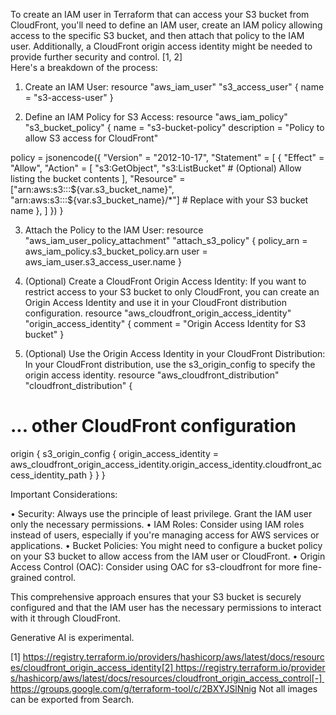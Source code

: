 To create an IAM user in Terraform that can access your S3 bucket from CloudFront, you'll need to define an IAM user, create an IAM policy allowing access to the specific S3 bucket, and then attach that policy to the IAM user. Additionally, a CloudFront origin access identity might be needed to provide further security and control. [1, 2]  
Here's a breakdown of the process: 
1. Create an IAM User: 
resource "aws_iam_user" "s3_access_user" {
  name = "s3-access-user"
}

2. Define an IAM Policy for S3 Access: 
resource "aws_iam_policy" "s3_bucket_policy" {
  name = "s3-bucket-policy"
  description = "Policy to allow S3 access for CloudFront"

  policy = jsonencode({
    "Version" = "2012-10-17",
    "Statement" = [
      {
        "Effect" = "Allow",
        "Action" = [
          "s3:GetObject",
          "s3:ListBucket" # (Optional) Allow listing the bucket contents
        ],
        "Resource" = ["arn:aws:s3:::${var.s3_bucket_name}", "arn:aws:s3:::${var.s3_bucket_name}/*"] # Replace with your S3 bucket name
      },
    ]
  })
}

3. Attach the Policy to the IAM User: 
resource "aws_iam_user_policy_attachment" "attach_s3_policy" {
  policy_arn = aws_iam_policy.s3_bucket_policy.arn
  user = aws_iam_user.s3_access_user.name
}

4. (Optional) Create a CloudFront Origin Access Identity: 
If you want to restrict access to your S3 bucket to only CloudFront, you can create an Origin Access Identity and use it in your CloudFront distribution configuration. 
resource "aws_cloudfront_origin_access_identity" "origin_access_identity" {
  comment = "Origin Access Identity for S3 bucket"
}

5. (Optional) Use the Origin Access Identity in your CloudFront Distribution: 
In your CloudFront distribution, use the s3_origin_config to specify the origin access identity. 
resource "aws_cloudfront_distribution" "cloudfront_distribution" {
  # ... other CloudFront configuration
  origin {
    s3_origin_config {
      origin_access_identity = aws_cloudfront_origin_access_identity.origin_access_identity.cloudfront_access_identity_path
    }
  }
}

Important Considerations: 

• Security: Always use the principle of least privilege. Grant the IAM user only the necessary permissions. 
• IAM Roles: Consider using IAM roles instead of users, especially if you're managing access for AWS services or applications. 
• Bucket Policies: You might need to configure a bucket policy on your S3 bucket to allow access from the IAM user or CloudFront. 
• Origin Access Control (OAC): Consider using OAC for s3-cloudfront for more fine-grained control. 

This comprehensive approach ensures that your S3 bucket is securely configured and that the IAM user has the necessary permissions to interact with it through CloudFront. 

Generative AI is experimental.

[1] https://registry.terraform.io/providers/hashicorp/aws/latest/docs/resources/cloudfront_origin_access_identity[2] https://registry.terraform.io/providers/hashicorp/aws/latest/docs/resources/cloudfront_origin_access_control[-] https://groups.google.com/g/terraform-tool/c/2BXYJSlNnig
Not all images can be exported from Search.
